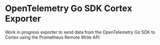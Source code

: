# OpenTelemetry Go SDK Cortex Exporter

Work in progress exporter to send data from the OpenTelemetry Go SDK to Cortex using the Prometheus
Remote Write API.

